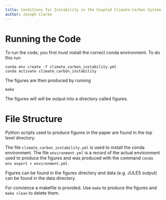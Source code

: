 ```yaml
---
title: Conditions for Instability in the Coupled Climate-Carbon System
author: Joseph Clarke
---
```


# Running the Code
To run the code, you first must install the correct conda environment.
To do this run
```
conda env create -f climate_carbon_instability.yml
conda activate climate_carbon_instability
```

The figures are then produced by running
```
make
```

The figures will will be output into a directory called figures.

# File Structure
Python scripts used to produce figures in the paper are
found in the top level directory. 

The file ```climate_carbon_instability.yml```
is used to install the conda environment. The file ```environment.yml``` is
a record of the actual environment used to produce the figures and was 
produced with the command ```conda env export > environment.yml```. 

Figures can be found in the figures directory and data (e.g. JULES output) can
be found in the data directory.

For convience a makefile is provided. Use ```make``` to produce the figures and
```make clean``` to delete them.
